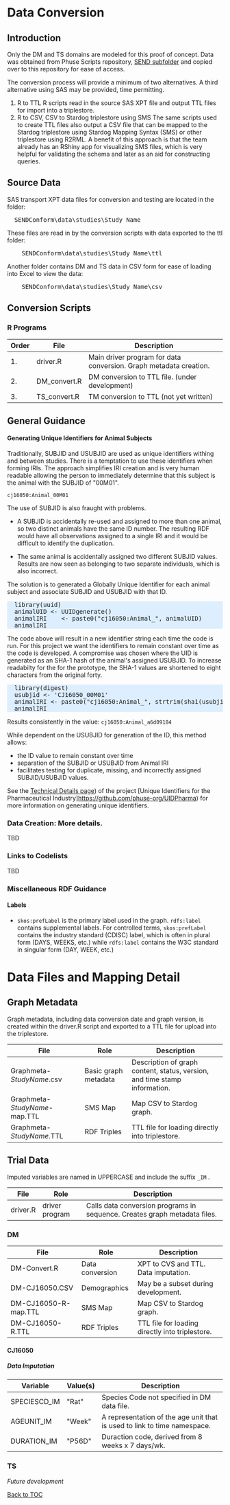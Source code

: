 <link href="styles.css" rel="stylesheet"/>


# Data Conversion

## Introduction
Only the DM and TS domains are modeled for this proof of concept. Data was obtained from Phuse Scripts repository, [SEND subfolder](https://github.com/phuse-org/phuse-scripts/tree/master/data/send) and copied over to this repository for ease of access.

The conversion process will provide a minimum of two alternatives. A third alternative using SAS may be provided, time permitting.
1. R to TTL
   R scripts read in the source SAS XPT file and output TTL files for import into a triplestore.
1. R to CSV, CSV to Stardog triplestore using SMS
   The same scripts used to create TTL files also output a CSV file that can be mapped to the Stardog triplestore using Stardog Mapping Syntax (SMS) or other triplestore using R2RML. A benefit of this approach is that the team already has an RShiny app for visualizing SMS files, which is very helpful for validating the schema and later as an aid for constructing queries.

## Source Data

SAS transport XPT data files for conversion and testing are located in the folder:
<pre>
  SENDConform\data\studies\<font class="extraInfo">Study Name</font> 
</pre>

These files are read in by the conversion scripts with data exported to the ttl folder:
<pre>
    SENDConform\data\studies\<font class="extraInfo">Study Name</font>\ttl
</pre>

Another folder contains DM and TS data in CSV form for ease of loading into Excel to view the data:

<pre>
    SENDConform\data\studies\<font class="extraInfo">Study Name</font>\csv
</pre>

## Conversion Scripts


### R Programs
| Order  | File                 | Description                                  |
| ------ | -------------------- | ---------------------------------------------|
| 1.     | driver.R             | Main driver program for data conversion. Graph metadata creation. |
| 2.     | DM_convert.R         | DM conversion to TTL file. (under development) |
| 3.     | TS_convert.R         | TM conversion to TTL (not yet written)   |


## General Guidance

#### Generating Unique Identifiers for Animal Subjects
Traditionally, SUBJID and USUBJID are used as unique identifiers withing and between studies. There is a temptation to use these identifiers when forming IRIs. The approach simplifies IRI creation and is very human readable allowing the person to immediately determine that this subject is the animal with the SUBJID of "00M01".

`cj16050:Animal_00M01`

The use of SUBJID is also fraught with problems. 

* A SUBJID is accidentally re-used and assigned to more than one animal, so two distinct animals have the same ID number. The  resulting RDF would have all observations assigned to a single IRI and it would be difficult to identify the duplication. 

* The same animal is accidentally assigned two different SUBJID values. Results are now seen as belonging to two separate individuals, which is also incorrect. 

The solution is to generated a Globally Unique Identifier for each animal subject and associate SUBJID and USUBJID with that ID.

<pre style="background-color:#DDEEFF;">
  library(uuid)
  animalUID <- UUIDgenerate()
  animalIRI    <- paste0("cj16050:Animal_", animalUID)
  animalIRI                                 
</pre>

The code above will result in a new identifier string each time the code is run. For this project we want the identifiers to remain constant over time as the code is developed. A compromise was chosen where the UID is generated as an SHA-1 hash of the animal's assigned USUBJID. To increase readabilty for the for the prototype, the SHA-1 values are shortened to eight characters from the original forty.

<pre style="background-color:#DDEEFF;">
  library(digest)
  usubjid <- 'CJ16050_00M01'
  animalIRI <- paste0("cj16050:Animal_", strtrim(sha1(usubjid), 8))  # Truncate for readabilty in the pilot
  animalIRI
</pre>

Results consistently in the value:
`cj16050:Animal_a6d09184`

While dependent on the USUBJID for generation of the ID, this method allows:
* the ID value to remain constant over time 
* separation of the SUBJID or USUBJID from Animal IRI
* facilitates testing for duplicate, missing, and incorrectly assigned SUBJID/USUBJID values.

See the [Technical Details page](https://github.com/phuse-org/UIDPharma/blob/master/UUIDTechDetails.md)) of the project [Unique Identifiers for the Pharmaceutical Industry]https://github.com/phuse-org/UIDPharma) for more information on generating unique identifiers.

### Data Creation: More details.
TBD



### Links to Codelists
TBD

### Miscellaneous RDF Guidance
#### Labels

* `skos:prefLabel` is the primary label used in the graph. `rdfs:label` contains supplemental labels. For controlled terms, `skos:prefLabel` contains the industry standard (CDISC) label, which is often in plural form (DAYS, WEEKS, etc.) while `rdfs:label` contains the W3C standard in singular form (DAY, WEEK, etc.)

# Data Files and Mapping Detail

## Graph Metadata 
Graph metadata, including data conversion date and graph version, is created within the driver.R script and exported to a TTL file for upload into the triplestore.

| File      | Role                     | Description                                  |
| --------- | ------------------------ | ---------------------------------------------|
|Graphmeta-*StudyName*.csv | Basic graph metadata | Description of graph content, status, version, and time stamp information. |
|Graphmeta-*StudyName*-map.TTL|SMS Map | Map CSV to Stardog graph. |
|Graphmeta-*StudyName*.TTL| RDF Triples | TTL file for loading directly into triplestore. |


## Trial Data
 
 Imputed variables are named in UPPERCASE and include the suffix `_IM` .

| File      | Role                     | Description                  |
| --------- | ------------------------ |------------------------------|
| driver.R  | driver program           | Calls data conversion programs in sequence. Creates graph metadata files.

 
### DM 
| File      | Role                     | Description                                  |
| --------- | ------------------------ | ---------------------------------------------|
| DM-Convert.R| Data conversion        | XPT to CVS and TTL. Data imputation.
| DM-CJ16050.CSV | Demographics        |  May be a subset during development. |
| DM-CJ16050-R-map.TTL | SMS Map       | Map CSV to Stardog graph. |
| DM-CJ16050-R.TTL | RDF Triples       | TTL file for loading directly into triplestore. |

#### CJ16050
##### Data Imputation
| Variable     | Value(s)            | Description                                  |
| ------------ | ------------------- | ---------------------------------------------|
| SPECIESCD_IM |  "Rat"              | Species Code not specified in DM data file.
| AGEUNIT_IM   |  "Week"             | A representation of the age unit that is used to link to time namespace. |
| DURATION_IM  | "P56D"              | Duraction code, derived from 8 weeks x 7 days/wk. |

### TS

*Future development*



[Back to TOC](TableOfContents.md)

